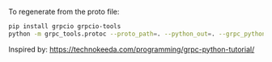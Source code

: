 To regenerate from the proto file:

```bash
pip install grpcio grpcio-tools
python -m grpc_tools.protoc --proto_path=. --python_out=. --grpc_python_out=. ./stan.proto
```

Inspired by: https://technokeeda.com/programming/grpc-python-tutorial/